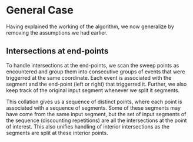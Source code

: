 # General Case

Having explained the working of the algorithm, we now generalize
by removing the assumptions we had earlier.

## Intersections at end-points

To handle intersections at the end-points, we scan the sweep
points as encountered and group them into consecutive groups of
events that were triggerred at the same coordinate. Each event is
associated with the segment and the end-point (left or right)
that triggerred it. Further, we also keep track of the original
input segment whenever we split it segments.

This collation gives us a sequence of distinct points, where each
point is associated with a sequence of segments. Some of these
segments may have come from the same input segment, but the set
of input segments of the sequence (discounting repetitions) are
all the intersections at the point of interest. This also unifies
handling of interior intersections as the segments are split at
these interior points.

